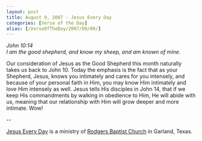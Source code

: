 ```yaml
---
layout: post
title: August 9, 2007 - Jesus Every Day
categories: [Verse of the Day]
alias: [/VerseOfTheDay/2007/08/09/]
---
```


_John 10:14  
I am the good shepherd, and know my sheep, and am known of mine._

Our consideration of Jesus as the Good Shepherd this month
naturally takes us back to John 10. Today the emphasis is the fact
that as your Shepherd, Jesus, knows you intimately and cares for you
intensely, and because of your personal faith in Him, you may know
Him intimately and love Him intensely as well. Jesus tells His
disciples in John 14, that if we keep His commandments by walking in
obedience to Him, He will abide with us, meaning that our
relationship with Him will grow deeper and more intimate. Wow!

 --

<a href=http://jesuseveryday.net>Jesus Every Day</a> is a ministry of <a href=http://rodgersbaptist.net>Rodgers Baptist Church</a> in Garland, Texas.
